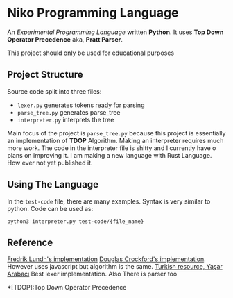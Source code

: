 # Niko Programming Language
An *Experimental Programming Language* written **Python**.
It uses **Top Down Operator Precedence** aka, **Pratt Parser**.

This project should only be used for educational purposes

## Project Structure

Source code split into three files:
* `lexer.py`  generates tokens ready for parsing
* `parse_tree.py` generates parse_tree 
* `interpreter.py` interprets the tree

Main focus of the project is `parse_tree.py` because this project is essentially an implementation of **TDOP** Algorithm. 
Making an interpreter requires much more work. The code in the interpreter file is shitty and I currently have o plans on improving it.
I am making a new language with Rust Language. How ever not yet published it. 

## Using The Language
In the `test-code` file, there are many examples. Syntax is very similar to python. Code can be used as: 

`python3 interpreter.py test-code/{file_name}`


## Reference
[Fredrik Lundh's implementation](http://effbot.org/zone/simple-top-down-parsing.htm)
[Douglas Crockford's implementation](http://www.crockford.com/). However uses javascript but algorithm is the same.
[Turkish resource, Yaşar Arabacı](https://ysar.net/python/lexical-analiz.html) Best lexer implementation. Also There is parser too

*[TDOP]:Top Down Operator Precedence

